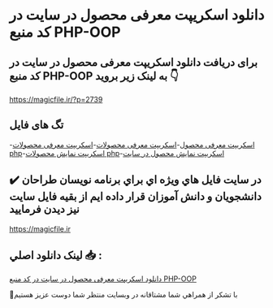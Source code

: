 # دانلود اسکریپت معرفی محصول در سایت در کد منبع PHP-OOP

## برای دریافت دانلود اسکریپت معرفی محصول در سایت در کد منبع PHP-OOP به لینک زیر بروید 👇

https://magicfile.ir/?p=2739

## تگ های فایل

-[اسکریپت معرفی محصول](https://magicfile.ir/product/%d8%a7%d8%b3%da%a9%d8%b1%db%8c%d9%be%d8%aa-%d9%85%d8%b9%d8%b1%d9%81%db%8c-%d9%85%d8%ad%d8%b5%d9%88%d9%84-%d8%af%d8%b1-%d8%b3%d8%a7%db%8c%d8%aa-%d8%af%d8%b1-%da%a9%d8%af-%d9%85%d9%86%d8%a8%d8%b9php-oop/)-[اسکریپت معرفی محصولات](https://magicfile.ir/product/%d8%a7%d8%b3%da%a9%d8%b1%db%8c%d9%be%d8%aa-%d9%85%d8%b9%d8%b1%d9%81%db%8c-%d9%85%d8%ad%d8%b5%d9%88%d9%84-%d8%af%d8%b1-%d8%b3%d8%a7%db%8c%d8%aa-%d8%af%d8%b1-%da%a9%d8%af-%d9%85%d9%86%d8%a8%d8%b9php-oop/)-[اسکریپت معرفی محصولات php](https://magicfile.ir/product/%d8%a7%d8%b3%da%a9%d8%b1%db%8c%d9%be%d8%aa-%d9%85%d8%b9%d8%b1%d9%81%db%8c-%d9%85%d8%ad%d8%b5%d9%88%d9%84-%d8%af%d8%b1-%d8%b3%d8%a7%db%8c%d8%aa-%d8%af%d8%b1-%da%a9%d8%af-%d9%85%d9%86%d8%a8%d8%b9php-oop/)-[اسکریپت نمایش محصولات php](https://magicfile.ir/product/%d8%a7%d8%b3%da%a9%d8%b1%db%8c%d9%be%d8%aa-%d9%85%d8%b9%d8%b1%d9%81%db%8c-%d9%85%d8%ad%d8%b5%d9%88%d9%84-%d8%af%d8%b1-%d8%b3%d8%a7%db%8c%d8%aa-%d8%af%d8%b1-%da%a9%d8%af-%d9%85%d9%86%d8%a8%d8%b9php-oop/)-[اسکریپت نمایش محصول در سایت](https://magicfile.ir/product/%d8%a7%d8%b3%da%a9%d8%b1%db%8c%d9%be%d8%aa-%d9%85%d8%b9%d8%b1%d9%81%db%8c-%d9%85%d8%ad%d8%b5%d9%88%d9%84-%d8%af%d8%b1-%d8%b3%d8%a7%db%8c%d8%aa-%d8%af%d8%b1-%da%a9%d8%af-%d9%85%d9%86%d8%a8%d8%b9php-oop/)

## ✔️ در سايت فايل هاي ويژه اي براي برنامه نويسان طراحان دانشجويان و دانش آموزان قرار داده ايم از بقيه فايل سايت نيز ديدن فرماييد

https://magicfile.ir


## لينک دانلود اصلي 📥 :

[دانلود اسکریپت معرفی محصول در سایت در کد منبع PHP-OOP](https://magicfile.ir/product/%d8%a7%d8%b3%da%a9%d8%b1%db%8c%d9%be%d8%aa-%d9%85%d8%b9%d8%b1%d9%81%db%8c-%d9%85%d8%ad%d8%b5%d9%88%d9%84-%d8%af%d8%b1-%d8%b3%d8%a7%db%8c%d8%aa-%d8%af%d8%b1-%da%a9%d8%af-%d9%85%d9%86%d8%a8%d8%b9php-oop/) 


🙏با تشکر از همراهي شما مشتاقانه در وبسایت منتظر شما دوست عزیز هستیم

